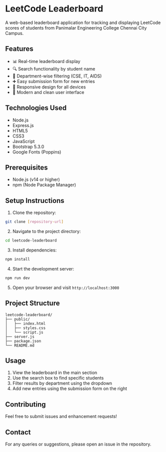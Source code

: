 # LeetCode Leaderboard

A web-based leaderboard application for tracking and displaying LeetCode scores of students from Panimalar Engineering College Chennai City Campus.

## Features

- 📊 Real-time leaderboard display
- 🔍 Search functionality by student name
- 🏢 Department-wise filtering (CSE, IT, AIDS)
- ➕ Easy submission form for new entries
- 📱 Responsive design for all devices
- 🎨 Modern and clean user interface

## Technologies Used

- Node.js
- Express.js
- HTML5
- CSS3
- JavaScript
- Bootstrap 5.3.0
- Google Fonts (Poppins)

## Prerequisites

- Node.js (v14 or higher)
- npm (Node Package Manager)

## Setup Instructions

1. Clone the repository:
```bash
git clone [repository-url]
```

2. Navigate to the project directory:
```bash
cd leetcode-leaderboard
```

3. Install dependencies:
```bash
npm install
```

4. Start the development server:
```bash
npm run dev
```

5. Open your browser and visit `http://localhost:3000`

## Project Structure

```
leetcode-leaderboard/
├── public/
│   ├── index.html
│   ├── styles.css
│   └── script.js
├── server.js
├── package.json
└── README.md
```

## Usage

1. View the leaderboard in the main section
2. Use the search box to find specific students
3. Filter results by department using the dropdown
4. Add new entries using the submission form on the right

## Contributing

Feel free to submit issues and enhancement requests!

## Contact

For any queries or suggestions, please open an issue in the repository. 